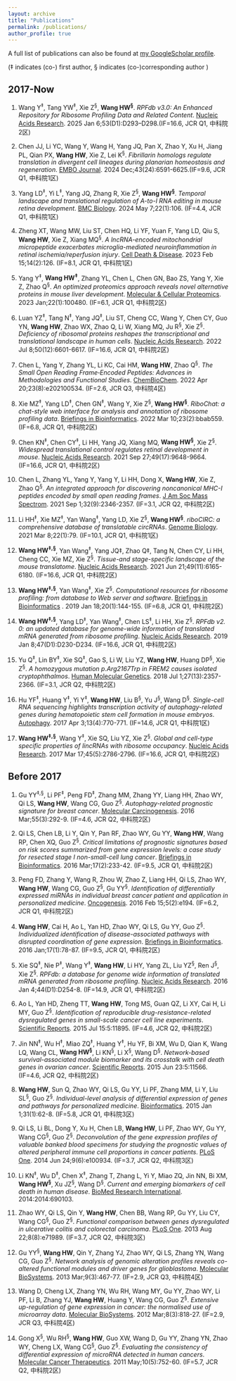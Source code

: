 ```yaml
---
layout: archive
title: "Publications"
permalink: /publications/
author_profile: true
---
```



<div class="wordwrap">A full list of publications can also be found at <a href="{{site.author.googlescholar}}">my GoogleScholar profile</a>.</div>

(‡ indicates (co-) first author, § indicates (co-)corresponding author )

## 2017-Now

1. Wang Y<sup>‡</sup>, Tang YW<sup>‡</sup>, Xie Z<sup>§</sup>, **Wang HW<sup>§</sup>**. _RPFdb v3.0: An Enhanced Repository for Ribosome Profiling Data and Related Content_. [Nucleic Acids Research](https://pubmed.ncbi.nlm.nih.gov/39319601/). 2025 Jan 6;53(D1):D293–D298.(IF=16.6, JCR Q1, 中科院2区)

1. Chen JJ, Li YC, Wang Y, Wang H, Yang JQ, Pan X, Zhao Y, Xu H, Jiang PL, Qian PX, **Wang HW**, Xie Z, Lei K<sup>§</sup>. _Fibrillarin homologs regulate translation in divergent cell lineages during planarian homeostasis and regeneration_. [EMBO Journal](https://pubmed.ncbi.nlm.nih.gov/39567829/). 2024 Dec;43(24):6591-6625.(IF=9.6, JCR Q1, 中科院1区)


1. Yang LD<sup>‡</sup>, Yi L<sup>‡</sup>, Yang JQ, Zhang R, Xie Z<sup>§</sup>, **Wang HW<sup>§</sup>**. _Temporal landscape and translational regulation of A-to-I RNA editing in mouse retina development_. [BMC Biology](https://bmcbiol.biomedcentral.com/articles/10.1186/s12915-024-01908-y). 2024 May 7;22(1):106. (IF=4.4, JCR Q1, 中科院1区)

1. Zheng XT, Wang MW, Liu ST, Chen HQ, Li YF, Yuan F, Yang LD, Qiu S, **Wang HW**, Xie Z, Xiang MQ<sup>§</sup>. _A lncRNA-encoded mitochondrial micropeptide exacerbates microglia-mediated neuroinflammation in retinal ischemia/reperfusion injury_. [Cell Death & Disease](https://pubmed.ncbi.nlm.nih.gov/36792584/). 2023 Feb 15;14(2):126. (IF=8.1, JCR Q1, 中科院1区)

1. Yang Y<sup>‡</sup>, **Wang HW<sup>‡</sup>**, Zhang YL, Chen L, Chen GN, Bao ZS, Yang Y, Xie Z, Zhao Q<sup>§</sup>. _An optimized proteomics approach reveals novel alternative proteins in mouse liver development_. [Molecular & Cellular Proteomics](https://pubmed.ncbi.nlm.nih.gov/36494044/). 2023 Jan;22(1):100480. (IF=6.1, JCR Q1, 中科院2区)

1. Luan YZ<sup>‡</sup>, Tang N<sup>‡</sup>, Yang JQ<sup>‡</sup>, Liu ST, Cheng CC, Wang Y, Chen CY, Guo YN, **Wang HW**, Zhao WX, Zhao Q, Li W, Xiang MQ, Ju R<sup>§</sup>, Xie Z<sup>§</sup>. _Deficiency of ribosomal proteins reshapes the transcriptional and translational landscape in human cells_. [Nucleic Acids Research](https://pubmed.ncbi.nlm.nih.gov/35137207/). 2022 Jul 8;50(12):6601-6617. (IF=16.6, JCR Q1, 中科院2区)

1. Chen L, Yang Y, Zhang YL, Li KC, Cai HM, **Wang HW**, Zhao Q<sup>§</sup>. _The Small Open Reading Frame‐Encoded Peptides: Advances in Methodologies and Functional Studies_. [ChemBioChem](https://pubmed.ncbi.nlm.nih.gov/34862721/). 2022 Apr 20;23(8):e202100534. (IF=2.6, JCR Q3, 中科院4区)

1. Xie MZ<sup>‡</sup>, Yang LD<sup>‡</sup>, Chen GN<sup>‡</sup>, Wang Y, Xie Z<sup>§</sup>, **Wang HW<sup>§</sup>**. _RiboChat: a chat-style web interface for analysis and annotation of ribosome profiling data_. [Briefings in Bioinformatics](https://pubmed.ncbi.nlm.nih.gov/35043169/). 2022 Mar 10;23(2):bbab559. (IF=6.8, JCR Q1, 中科院2区)

1. Chen KN<sup>‡</sup>, Chen CY<sup>‡</sup>, Li HH, Yang JQ, Xiang MQ, **Wang HW<sup>§</sup>**, Xie Z<sup>§</sup>. _Widespread translational control regulates retinal development in mouse_. [Nucleic Acids Research](https://pubmed.ncbi.nlm.nih.gov/34469513/). 2021 Sep 27;49(17):9648-9664. (IF=16.6, JCR Q1, 中科院2区)

1. Chen L, Zhang YL, Yang Y, Yang Y, Li HH, Dong X, **Wang HW**, Xie Z, Zhao Q<sup>§</sup>. _An integrated approach for discovering noncanonical MHC-I peptides encoded by small open reading frames_. [J Am Soc Mass Spectrom](https://pubmed.ncbi.nlm.nih.gov/34260243/). 2021 Sep 1;32(9):2346-2357. (IF=3.1, JCR Q2, 中科院2区)

1. Li HH<sup>‡</sup>, Xie MZ<sup>‡</sup>, Yan Wang<sup>‡</sup>, Yang LD, Xie Z<sup>§</sup>, **Wang HW<sup>§</sup>**. _riboCIRC: a comprehensive database of translatable circRNAs_. [Genome Biology](https://pubmed.ncbi.nlm.nih.gov/33685493/). 2021 Mar 8;22(1):79. (IF=10.1, JCR Q1, 中科院1区)

1. **Wang HW<sup>‡,§</sup>**, Yan Wang<sup>‡</sup>, Yang JQ‡, Zhao Q‡, Tang N, Chen CY, Li HH, Cheng CC, Xie MZ, Xie Z<sup>§</sup>. _Tissue-and stage-specific landscape of the mouse translatome_. [Nucleic Acids Research](https://pubmed.ncbi.nlm.nih.gov/34107020/). 2021 Jun 21;49(11):6165-6180. (IF=16.6, JCR Q1, 中科院2区)

1. **Wang HW<sup>‡,§</sup>**, Yan Wang<sup>‡</sup>, Xie Z<sup>§</sup>. _Computational resources for ribosome profiling: from database to Web server and software_. [Briefings in Bioinformatics](https://pubmed.ncbi.nlm.nih.gov/28968766/) . 2019 Jan 18;20(1):144-155. (IF=6.8, JCR Q1, 中科院2区)

1. **Wang HW<sup>‡,§</sup>**, Yang LD<sup>‡</sup>, Yan Wang<sup>‡</sup>, Chen LS<sup>‡</sup>, Li HH, Xie Z<sup>§</sup>. _RPFdb v2. 0: an updated database for genome-wide information of translated mRNA generated from ribosome profiling_. [Nucleic Acids Research](https://pubmed.ncbi.nlm.nih.gov/30335166/). 2019 Jan 8;47(D1):D230-D234. (IF=16.6, JCR Q1, 中科院2区)

1. Yu Q<sup>‡</sup>, Lin BY<sup>‡</sup>, Xie SQ<sup>‡</sup>, Gao S, Li W, Liu YZ, **Wang HW**, Huang DP<sup>§</sup>,  Xie Z<sup>§</sup>. _A homozygous mutation p.Arg2167Trp in FREM2 causes isolated cryptophthalmos_. [Human Molecular Genetics](https://pubmed.ncbi.nlm.nih.gov/29688405/). 2018 Jul 1;27(13):2357-2366. (IF=3.1, JCR Q2, 中科院2区)

1. Hu YF<sup>‡</sup>, Huang Y<sup>‡</sup>, Yi Y<sup>‡</sup>, **Wang HW**, Liu B<sup>§</sup>, Yu J<sup>§</sup>, Wang D<sup>§</sup>. _Single-cell RNA sequencing highlights transcription activity of autophagy-related genes during hematopoietic stem cell formation in mouse embryos_. [Autophagy](https://pubmed.ncbi.nlm.nih.gov/28129010/). 2017 Apr 3;13(4):770-771. (IF=14.6, JCR Q1, 中科院1区)

1. **Wang HW<sup>‡,§</sup>**, Wang Y<sup>‡</sup>, Xie SQ, Liu YZ, Xie Z<sup>§</sup>. _Global and cell-type specific properties of lincRNAs with ribosome occupancy_. [Nucleic Acids Research](https://pubmed.ncbi.nlm.nih.gov/27738133/). 2017 Mar 17;45(5):2786-2796. (IF=16.6, JCR Q1, 中科院2区)

## Before 2017

1. Gu YY<sup>‡,§</sup>, Li PF<sup>‡</sup>, Peng FD<sup>‡</sup>, Zhang MM, Zhang YY, Liang HH, Zhao WY, Qi LS, **Wang HW**, Wang CG, Guo Z<sup>§</sup>. _Autophagy-related prognostic signature for breast cancer_. [Molecular Carcinogenesis](https://pubmed.ncbi.nlm.nih.gov/25620657/). 2016 Mar;55(3):292-9. (IF=4.6, JCR Q2, 中科院2区)

1. Qi LS, Chen LB, Li Y, Qin Y, Pan RF, Zhao WY, Gu YY, **Wang HW**, Wang RP, Chen XQ, Guo Z<sup>§</sup>. _Critical limitations of prognostic signatures based on risk scores summarized from gene expression levels: a case study for resected stage I non-small-cell lung cancer_. [Briefings in Bioinformatics](https://pubmed.ncbi.nlm.nih.gov/26254430/). 2016 Mar;17(2):233-42. (IF=9.5, JCR Q1, 中科院2区)

1. Peng FD, Zhang Y, Wang R, Zhou W, Zhao Z, Liang HH, Qi LS, Zhao WY, **Wang HW**, Wang CG, Guo Z<sup>§</sup>, Gu YY<sup>§</sup>. _Identification of differentially expressed miRNAs in individual breast cancer patient and application in personalized medicine_. [Oncogenesis](https://pubmed.ncbi.nlm.nih.gov/26878388/). 2016 Feb 15;5(2):e194. (IF=6.2, JCR Q1, 中科院2区)

1. **Wang HW**, Cai H, Ao L, Yan HD, Zhao WY, Qi LS, Gu YY, Guo Z<sup>§</sup>. _Individualized identification of disease-associated pathways with disrupted coordination of gene expression_. [Briefings in Bioinformatics](https://pubmed.ncbi.nlm.nih.gov/26023086/). 2016 Jan;17(1):78-87. (IF=9.5, JCR Q1, 中科院2区)

1. Xie SQ<sup>‡</sup>, Nie P<sup>‡</sup>, Wang Y<sup>‡</sup>, **Wang HW**, Li HY, Yang ZL, Liu YZ<sup>§</sup>, Ren J<sup>§</sup>, Xie Z<sup>§</sup>. _RPFdb: a database for genome wide information of translated mRNA generated from ribosome profiling_. [Nucleic Acids Research](https://pubmed.ncbi.nlm.nih.gov/27738133/). 2016 Jan 4;44(D1):D254-8. (IF=14.9, JCR Q1, 中科院2区)

1. Ao L, Yan HD, Zheng TT, **Wang HW**, Tong MS, Guan QZ, Li XY, Cai H, Li MY, Guo Z<sup>§</sup>. _Identification of reproducible drug-resistance-related dysregulated genes in small-scale cancer cell line experiments_. [Scientific Reports](https://pubmed.ncbi.nlm.nih.gov/26173481/). 2015 Jul 15:5:11895. (IF=4.6, JCR Q2, 中科院2区)

1. Jin NN<sup>‡</sup>, Wu H<sup>‡</sup>, Miao ZQ<sup>‡</sup>, Huang Y<sup>‡</sup>, Hu YF, Bi XM, Wu D, Qian K, Wang LQ, Wang CL, **Wang HW<sup>§</sup>**, Li KN<sup>§</sup>, Li X<sup>§</sup>, Wang D<sup>§</sup>. _Network-based survival-associated module biomarker and its crosstalk with cell death genes in ovarian cancer_. [Scientific Reports](https://pubmed.ncbi.nlm.nih.gov/26099452/). 2015 Jun 23:5:11566. (IF=4.6, JCR Q2, 中科院2区)

1. **Wang HW**, Sun Q, Zhao WY, Qi LS, Gu YY, Li PF, Zhang MM, Li Y, Liu SL<sup>§</sup>, Guo Z<sup>§</sup>. _Individual-level analysis of differential expression of genes and pathways for personalized medicine_. [Bioinformatics](https://pubmed.ncbi.nlm.nih.gov/25165092/). 2015 Jan 1;31(1):62-8. (IF=5.8, JCR Q1, 中科院3区)

1. Qi LS, Li BL, Dong Y, Xu H, Chen LB, **Wang HW**, Li PF, Zhao WY, Gu YY, Wang CG<sup>§</sup>, Guo Z<sup>§</sup>. _Deconvolution of the gene expression profiles of valuable banked blood specimens for studying the prognostic values of altered peripheral immune cell proportions in cancer patients_. [PLoS One](https://pubmed.ncbi.nlm.nih.gov/24959668/). 2014 Jun 24;9(6):e100934. (IF=3.7, JCR Q2, 中科院3区)

1. Li KN<sup>‡</sup>, Wu D<sup>‡</sup>, Chen X<sup>‡</sup>, Zhang T, Zhang L, Yi Y, Miao ZQ, Jin NN, Bi XM, **Wang HW<sup>§</sup>**, Xu JZ<sup>§</sup>, Wang D<sup>§</sup>. _Current and emerging biomarkers of cell death in human disease_. [BioMed Research International](https://pubmed.ncbi.nlm.nih.gov/24949464/). 2014:2014:690103.

1. Zhao WY, Qi LS, Qin Y, **Wang HW**, Chen BB, Wang RP, Gu YY, Liu CY, Wang CG<sup>§</sup>, Guo Z<sup>§</sup>. _Functional comparison between genes dysregulated in ulcerative colitis and colorectal carcinoma_. [PLoS One](https://pubmed.ncbi.nlm.nih.gov/23991021/). 2013 Aug 22;8(8):e71989. (IF=3.7, JCR Q2, 中科院3区)

1. Gu YY<sup>§</sup>, **Wang HW**, Qin Y, Zhang YJ, Zhao WY, Qi LS, Zhang YN, Wang CG, Guo Z<sup>§</sup>. _Network analysis of genomic alteration profiles reveals co-altered functional modules and driver genes for glioblastoma_. [Molecular BioSystems](https://pubmed.ncbi.nlm.nih.gov/23344900/). 2013 Mar;9(3):467-77. (IF=2.9, JCR Q3, 中科院4区)

1. Wang D, Cheng LX, Zhang YN, Wu RH, Wang MY, Gu YY, Zhao WY, Li PF, Li B, Zhang YJ, **Wang HW**, Huang Y, Wang CG, Guo Z<sup>§</sup>. _Extensive up-regulation of gene expression in cancer: the normalised use of microarray data_. [Molecular BioSystems](https://pubmed.ncbi.nlm.nih.gov/22234555/). 2012 Mar;8(3):818-27. (IF=2.9, JCR Q3, 中科院4区)

1. Gong X<sup>§</sup>, Wu RH<sup>§</sup>, **Wang HW**, Guo XW, Wang D, Gu YY, Zhang YN, Zhao WY, Cheng LX, Wang CG<sup>§</sup>, Guo Z<sup>§</sup>. _Evaluating the consistency of differential expression of microRNA detected in human cancers_. [Molecular Cancer Therapeutics](https://pubmed.ncbi.nlm.nih.gov/21398424/). 2011 May;10(5):752-60. (IF=5.7, JCR Q2, 中科院2区)





